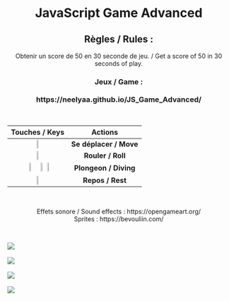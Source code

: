 <h1 align=center>JavaScript Game Advanced</h1>
<h2 align=center> Règles / Rules :</h2>
<p align=center>Obtenir un score de 50 en 30 seconde de jeu. / Get a score of 50 in 30 seconds of play.</p>
<h3 align=center> Jeux / Game : <br><br> https://neelyaa.github.io/JS_Game_Advanced/</h3>
<br>

<table align=center>
  <thead>
    <tr>
      <th>Touches / Keys</th>
      <th>Actions</th>
    </tr>
  </thead>
  <tbody>
    <tr>
      <td align=center><img src="https://github.com/Neelyaa/JS_Game_Advanced/assets/100840997/fedeaa21-8ca5-4769-a851-8ab92dd9090c" width=17%></td>
      <td align=center><b>Se déplacer / Move</b></td>
    </tr>
    <tr>
      <td align=center><img src="https://github.com/Neelyaa/JS_Game_Advanced/assets/100840997/99ff3530-ddf7-4e7b-8c01-784d9810c9c8" width=17%></td>
      <td align=center><b>Rouler / Roll </b></td>
    </tr>
    <tr>
      <td align=center><img src="https://github.com/Neelyaa/JS_Game_Advanced/assets/100840997/3c8c0b6b-886b-48bf-b40c-a02d74bca63c" width=17%> &ensp;<img src="https://github.com/Neelyaa/JS_Game_Advanced/assets/100840997/e070c725-70a3-4cb7-8b70-29acada41a04" width=6%>&ensp;<img src="https://github.com/Neelyaa/JS_Game_Advanced/assets/100840997/6f585c8a-9a07-49e6-9d91-d958f70dcdfb" width=6%>
</td>
      <td align=center><b>Plongeon / Diving</b></td>
    </tr>
    <tr>
      <td align=center><img src="https://github.com/Neelyaa/JS_Game_Advanced/assets/100840997/8fed462d-a3a0-4a11-9b96-7b93cd98cb81" width=6%></td>
      <td align=center><b>Repos / Rest</b></td>
    </tr>
  </tbody>
</table>
<br>


<p align=center> Effets sonore / Sound effects : https://opengameart.org/ <br> Sprites : https://bevouliin.com/</p> <br>

<img src="https://github.com/Neelyaa/JS_Game_Advanced/assets/100840997/b2db6950-e74c-417c-b1ce-bc870dc91610"> <br><br><img src="https://github.com/Neelyaa/JS_Game_Advanced/assets/100840997/94729a1e-31a9-41a9-afc6-0fd73e131ba0"> <br><br><img src="https://github.com/Neelyaa/JS_Game_Advanced/assets/100840997/4daf6040-cf7a-478b-b514-90dee65db7c9"> <br><br><img src="https://github.com/Neelyaa/JS_Game_Advanced/assets/100840997/6bc92dc7-3505-4a93-9d72-2c9677e326c4">






